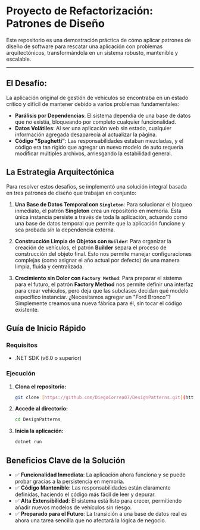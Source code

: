 # Proyecto de Refactorización: Patrones de Diseño

Este repositorio es una demostración práctica de cómo aplicar patrones de diseño de software para rescatar una aplicación con problemas arquitectónicos, transformándola en un sistema robusto, mantenible y escalable.

---

## El Desafío: 

La aplicación original de gestión de vehículos se encontraba en un estado crítico y difícil de mantener debido a varios problemas fundamentales:

* **Parálisis por Dependencias**: El sistema dependía de una base de datos que no existía, bloqueando por completo cualquier funcionalidad.
* **Datos Volátiles**: Al ser una aplicación web sin estado, cualquier información agregada desaparecía al actualizar la página.
* **Código "Spaghetti"**: Las responsabilidades estaban mezcladas, y el código era tan rígido que agregar un nuevo modelo de auto requería modificar múltiples archivos, arriesgando la estabilidad general.

## La Estrategia Arquitectónica

Para resolver estos desafíos, se implementó una solución integral basada en tres patrones de diseño que trabajan en conjunto:

1.  **Una Base de Datos Temporal con `Singleton`**: Para solucionar el bloqueo inmediato, el patrón **Singleton** crea un repositorio en memoria. Esta única instancia persiste a través de toda la aplicación, actuando como una base de datos temporal que permite que la aplicación funcione y sea probada sin la dependencia externa.

2.  **Construcción Limpia de Objetos con `Builder`**: Para organizar la creación de vehículos, el patrón **Builder** separa el proceso de construcción del objeto final. Esto nos permite manejar configuraciones complejas (como asignar el año actual por defecto) de una manera limpia, fluida y centralizada.

3.  **Crecimiento sin Dolor con `Factory Method`**: Para preparar el sistema para el futuro, el patrón **Factory Method** nos permite definir una interfaz para crear vehículos, pero deja que las subclases decidan qué modelo específico instanciar. ¿Necesitamos agregar un "Ford Bronco"? Simplemente creamos una nueva fábrica para él, sin tocar el código existente.


## Guía de Inicio Rápido

### Requisitos
* .NET SDK (v6.0 o superior)

### Ejecución
1.  **Clona el repositorio:**
    ```sh
    git clone [https://github.com/DiegoCorrea07/DesignPatterns.git](https://github.com/DiegoCorrea07/DesignPatterns.git)
    ```
2.  **Accede al directorio:**
    ```sh
    cd DesignPatterns
    ```
3.  **Inicia la aplicación:**
    ```sh
    dotnet run
    ```

## Beneficios Clave de la Solución

* ✅ **Funcionalidad Inmediata**: La aplicación ahora funciona y se puede probar gracias a la persistencia en memoria.
* ✅ **Código Mantenible**: Las responsabilidades están claramente definidas, haciendo el código más fácil de leer y depurar.
* ✅ **Alta Extensibilidad**: El sistema está listo para crecer, permitiendo añadir nuevos modelos de vehículos sin riesgo.
* ✅ **Preparado para el Futuro**: La transición a una base de datos real es ahora una tarea sencilla que no afectará la lógica de negocio.
